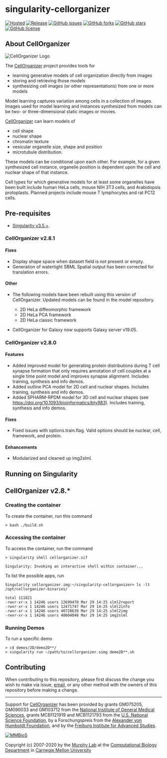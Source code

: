 # singularity-cellorganizer
[![Hosted](https://img.shields.io/badge/hosted-sylabs.io-green.svg)](https://cloud.sylabs.io/library/icaoberg/default/cellorganizer)
[![Release](https://img.shields.io/badge/release-v2.8.1-red.svg)](http://www.cellorganizer.org/)
[![GitHub issues](https://img.shields.io/github/issues/icaoberg/singularity-cellorganizer.svg)](https://github.com/icaoberg/singularity-cellorganizer/issues)
[![GitHub forks](https://img.shields.io/github/forks/icaoberg/singularity-cellorganizer.svg)](https://github.com/icaoberg/singularity-cellorganizer/network)
[![GitHub stars](https://img.shields.io/github/stars/icaoberg/singularity-cellorganizer.svg)](https://github.com/icaoberg/singularity-cellorganizer/stargazers)
[![GitHub license](https://img.shields.io/badge/license-GPLv3-blue.svg)](https://www.gnu.org/licenses/quick-guide-gplv3.en.html)

## About CellOrganizer

![CellOrganizer Logo](http://www.cellorganizer.org/wp-content/uploads/2017/08/CellOrganizerLogo2-250.jpg)

The [CellOrganizer](http://cellorganizer.org/) project provides tools for

* learning generative models of cell organization directly from images
* storing and retrieving those models
* synthesizing cell images (or other representations) from one or more models

Model learning captures variation among cells in a collection of images. Images used for model learning and instances synthesized from models can be two- or three-dimensional static images or movies.

[CellOrganizer](http://cellorganizer.org/) can learn models of

* cell shape
* nuclear shape
* chromatin texture
* vesicular organelle size, shape and position
* microtubule distribution.

These models can be conditional upon each other. For example, for a given synthesized cell instance, organelle position is dependent upon the cell and nuclear shape of that instance.

Cell types for which generative models for at least some organelles have been built include human HeLa cells, mouse NIH 3T3 cells, and Arabidopsis protoplasts. Planned projects include mouse T lymphocytes and rat PC12 cells.

## Pre-requisites

* [Singularity v3.5.+](https://sylabs.io/docs/).

### CellOrganizer v2.8.1

#### Fixes
* Display shape space when dataset field is not present or empty.
* Generation of watertight SBML Spatial output has been corrected for translation errors.

#### Other
* The following models have been rebuilt using this version of CellOrganizer. Updated models can be found in the model repository.

  - 2D HeLa diffeomorphic framework
  - 2D HeLa PCA framework
  - 2D HeLa classic framework

* CellOrganizer for Galaxy now supports Galaxy server v19.05.

### CellOrganizer v2.8.0

#### Features
* Added improved model for generating protein distributions during T cell synapse formation that only requires annotation of cell couples at a single time point model and improves synapse alignment. Includes training, synthesis and info demos.
* Added outline PCA model for 2D cell and nuclear shapes. Includes training, synthesis and info demos.
* Added SPHARM-RPDM model for 3D cell and nuclear shapes (see https://doi.org/10.1093/bioinformatics/bty983). Includes training, synthesis and info demos.

#### Fixes
* Fixed issues with options.train.flag. Valid options should be nuclear, cell, framework, and protein.

#### Enhancements
* Modularized and cleaned up img2slml.

## Running on Singularity

## CellOrganizer v2.8.*

### Creating the container

To create the container, run this command

```
> bash ./build.sh
```
### Accessing the container

To access the container, run the command

```
> singularity shell cellorganizer.sif

Singularity: Invoking an interactive shell within container...
```
To list the possible apps, run
```
Singularity cellorganizer.img:~/singularity-cellorganizer> ls -lt /opt/cellorganizer-binaries/

total 111821
-rwxr-xr-x 1 14246 users 12699470 Mar 29 14:25 slml2report
-rwxr-xr-x 1 14246 users 12471747 Mar 29 14:25 slml2info
-rwxr-xr-x 1 14246 users 40728639 Mar 29 14:25 slml2img
-rwxr-xr-x 1 14246 users 48604048 Mar 29 14:25 img2slml
```
### Running Demos
To run a specific demo
```
> cd demos/2D/demo2D**/
> singularity run ~/path/to/cellorganizer.simg demo2D**.sh
```

## Contributing

When contributing to this repository, please first discuss the change you wish to make via issue, [email](mailto:cellorganizer-dev@compbio.cmu.edu), or any other method with the owners of this repository before making a change.

---

Support for [CellOrganizer](http://cellorganizer.org/) has been provided by grants GM075205, GM090033 and GM103712 from the [National Institute of General Medical Sciences](http://www.nigms.nih.gov/), grants MCB1121919 and MCB1121793 from the [U.S. National Science Foundation](http://nsf.gov/), by a Forschungspreis from the [Alexander von Humboldt Foundation](http://www.humboldt-foundation.de/), and by the [Freiburg Institute for Advanced Studies](http://www.frias.uni-freiburg.de/lifenet?set_language=en).

[![MMBioS](https://i1.wp.com/www.cellorganizer.org/wp-content/uploads/2017/08/MMBioSlogo-e1503517857313.gif?h=60)](http://www.mmbios.org)

Copyright (c) 2007-2020 by the [Murphy Lab](http://murphylab.web.cmu.edu) at the [Computational Biology Department](http://www.cbd.cmu.edu) in [Carnegie Mellon University](http://www.cmu.edu)
